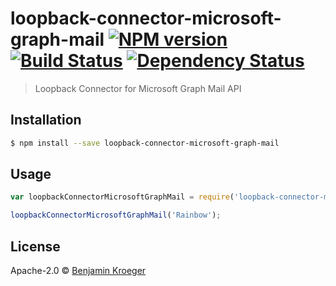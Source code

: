 # loopback-connector-microsoft-graph-mail [![NPM version][npm-image]][npm-url] [![Build Status][travis-image]][travis-url] [![Dependency Status][daviddm-image]][daviddm-url]
> Loopback Connector for Microsoft Graph Mail API

## Installation

```sh
$ npm install --save loopback-connector-microsoft-graph-mail
```

## Usage

```js
var loopbackConnectorMicrosoftGraphMail = require('loopback-connector-microsoft-graph-mail');

loopbackConnectorMicrosoftGraphMail('Rainbow');
```
## License

Apache-2.0 © [Benjamin Kroeger]()


[npm-image]: https://badge.fury.io/js/loopback-connector-microsoft-graph-mail.svg
[npm-url]: https://npmjs.org/package/loopback-connector-microsoft-graph-mail
[travis-image]: https://travis-ci.org/benkroeger/loopback-connector-microsoft-graph-mail.svg?branch=master
[travis-url]: https://travis-ci.org/benkroeger/loopback-connector-microsoft-graph-mail
[daviddm-image]: https://david-dm.org/benkroeger/loopback-connector-microsoft-graph-mail.svg?theme=shields.io
[daviddm-url]: https://david-dm.org/benkroeger/loopback-connector-microsoft-graph-mail
